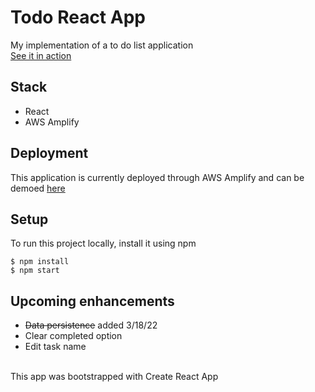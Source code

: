 # Todo React App

My implementation of a to do list application <br>
[See it in action](https://master.duem5zgwujvnq.amplifyapp.com/)

## Stack
  - React
  - AWS Amplify

## Deployment
This application is currently deployed through AWS Amplify and can be demoed [here](https://master.duem5zgwujvnq.amplifyapp.com/)
  
## Setup
To run this project locally, install it using npm
```
$ npm install
$ npm start
```

## Upcoming enhancements
  - ~~Data persistence~~ added 3/18/22
  - Clear completed option
  - Edit task name

<br>
This app was bootstrapped with Create React App
